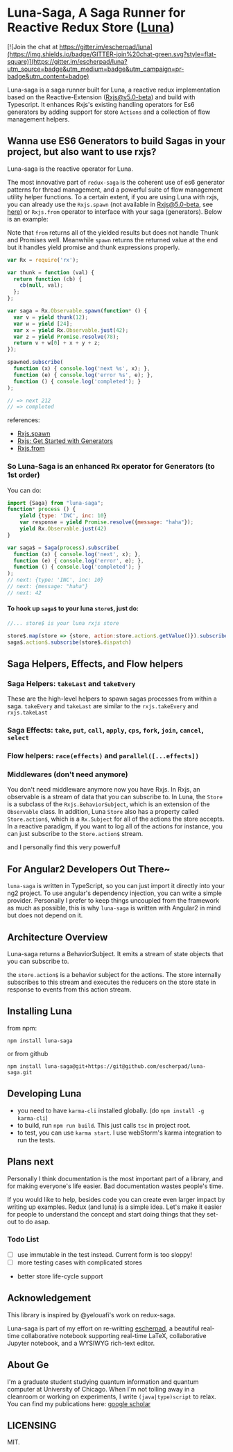 # Luna-Saga, A Saga Runner for Reactive Redux Store ([Luna](https://github.com/escherpad/luna))

[![Join the chat at https://gitter.im/escherpad/luna](https://img.shields.io/badge/GITTER-join%20chat-green.svg?style=flat-square)](https://gitter.im/escherpad/luna?utm_source=badge&utm_medium=badge&utm_campaign=pr-badge&utm_content=badge)

Luna-saga is a saga runner built for Luna, a reactive redux implementation based on the Reactive-Extension (Rxjs@v5.0-beta) and build with Typescript. It enhances Rxjs's existing handling operators for Es6 generators by adding support for store `Actions` and a collection of flow management helpers. 

## Wanna use ES6 Generators to build Sagas in your project, but also want to use rxjs?

Luna-saga is the reactive operator for Luna.

The most innovative part of `redux-saga` is the coherent use of es6 generator patterns for thread management, and a powerful suite of flow management utility helper functions. To a certain extent, if you are using Luna with rxjs, you can already use the `Rxjs.spawn` (not available in Rxjs@5.0-beta, see [here](https://github.com/ReactiveX/rxjs/issues/1497)) or `Rxjs.from` operator to interface with your saga (generators). Below is an example:

Note that `from` returns all of the yielded results but does not handle Thunk and Promises well. 
Meanwhile `spawn` returns the returned value at the end but it handles yield promise and thunk expressions properly.

```javascript
var Rx = require('rx');

var thunk = function (val) {
  return function (cb) {
    cb(null, val);
  };
};

var saga = Rx.Observable.spawn(function* () {
  var v = yield thunk(12);
  var w = yield [24];
  var x = yield Rx.Observable.just(42);
  var z = yield Promise.resolve(78);
  return v + w[0] + x + y + z;
});

spawned.subscribe(
  function (x) { console.log('next %s', x); },
  function (e) { console.log('error %s', e); },
  function () { console.log('completed'); }
);

// => next 212
// => completed

```

references: 
- [Rxjs.spawn](https://github.com/Reactive-Extensions/RxJS/blob/master/doc/api/core/operators/spawn.md)
- [Rxjs: Get Started with Generators](https://github.com/Reactive-Extensions/RxJS/blob/master/doc/gettingstarted/generators.md)
- [Rxjs.from](https://github.com/Reactive-Extensions/RxJS/blob/master/doc/api/core/operators/from.md)

### So Luna-Saga is an enhanced Rx operator for Generators (to 1st order)

You can do: 

```javascript
import {Saga} from "luna-saga";
function* process () {
    yield {type: 'INC', inc: 10}
    var response = yield Promise.resolve({message: "haha"});
    yield Rx.Observable.just(42)
}

var saga$ = Saga(process).subscribe(
  function (x) { console.log('next', x); },
  function (e) { console.log('error', e); },
  function () { console.log('completed'); }
);
// next: {type: 'INC', inc: 10}
// next: {message: "haha"}
// next: 42
```

#### To hook up `saga$` to your luna `store$`, just do:

```javascript
//... store$ is your luna rxjs store

store$.map(store => {store, action:store.action$.getValue()}).subscribe(saga$)
saga$.action$.subscribe(store$.dispatch)
```

## Saga Helpers, Effects, and Flow helpers

### Saga Helpers: `takeLast` and `takeEvery`

These are the high-level helpers to spawn sagas processes from within a saga. `takeEvery` and `takeLast` are similar to the `rxjs.takeEvery` and `rxjs.takeLast`

### Saga Effects: `take`, `put`, `call`, `apply`, `cps`, `fork`, `join`, `cancel`, `select`

### Flow helpers: `race(effects)` and `parallel([...effects])`

### Middlewares (don't need anymore)

You don't need middleware anymore now you have Rxjs. In Rxjs, an observable is a stream of data that you can subscribe to. In Luna, the `Store` is a subclass of the `Rxjs.BehaviorSubject`, which is an extension of the `Observable` class. In addition, Luna `Store` also has a property called `Store.action$`, which is a `Rx.Subject` for all of the actions the store accepts. In a reactive paradigm, if you want to log all of the actions for instance, you can just subscribe to the `Store.action$` stream.

and I personally find this very powerful!

## For Angular2 Developers Out There~

`luna-saga` is written in TypeScript, so you can just import it directly into your ng2 project. To use angular's dependency injection, you can write a simple provider. Personally I prefer to keep things uncoupled from the framework as much as possible, this is why `luna-saga` is written with Angular2 in mind but does not depend on it.

## Architecture Overview

Luna-saga returns a BehaviorSubject. It emits a stream of state objects that you can subscribe to. 

the `store.action$` is a behavior subject for the actions. The store internally subscribes to this stream and executes the reducers on the store state in response to events from this action stream. 

## Installing Luna

from npm: 
```shell
npm install luna-saga
```

or from github
```shell
npm install luna-saga@git+https://git@github.com/escherpad/luna-saga.git 
```


## Developing Luna

- you need to have `karma-cli` installed globally. (do `npm install -g karma-cli`)
- to build, run `npm run build`. This just calls `tsc` in project root.
- to test, you can use `karma start`. I use webStorm's karma integration to run the tests.

## Plans next

Personally I think documentation is the most important part of a library, and for making everyone's life easier. Bad documentation wastes people's time.

If you would like to help, besides code you can create even larger impact by writing up examples. Redux (and luna) is a simple idea. Let's make it easier for people to understand the concept and start doing things that they set-out to do asap.

### Todo List

- [ ] use immutable in the test instead. Current form is too sloppy!
- [ ] more testing cases with complicated stores
- better store life-cycle support

## Acknowledgement

This library is inspired by @yelouafi's work on redux-saga.

Luna-saga is part of my effort on re-writting [escherpad](http://www.escherpad.com), a beautiful real-time collaborative notebook supporting real-time LaTeX, collaborative Jupyter notebook, and a WYSIWYG rich-text editor.

## About Ge

I'm a graduate student studying quantum information and quantum computer at University of Chicago. When I'm not tolling away in a cleanroom or working on experiments, I write `(java|type)script` to relax. You can find my publications here: [google scholar](https://scholar.google.com/citations?user=vaQcF6kAAAAJ&hl=en)

## LICENSING

MIT.
